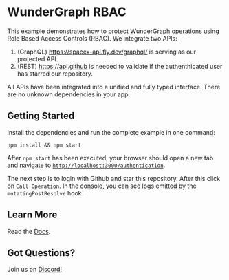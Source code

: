 # WunderGraph RBAC

This example demonstrates how to protect WunderGraph operations using Role Based Access Controls (RBAC). We integrate two APIs:

1. (GraphQL) https://spacex-api.fly.dev/graphql/ is serving as our protected API.
2. (REST) https://api.github is needed to validate if the authenthicated user has starred our repository.

All APIs have been integrated into a unified and fully typed interface. There are no unknown dependencies in your app.

## Getting Started

Install the dependencies and run the complete example in one command:

```shell
npm install && npm start
```

After `npm start` has been executed, your browser should open a new tab and navigate to [`http://localhost:3000/authentication`](http://localhost:3000/authentication).

The next step is to login with Github and star this repository. After this click on `Call Operation`.
In the console, you can see logs emitted by the `mutatingPostResolve` hook.

## Learn More

Read the [Docs](https://wundergraph.com/docs).

## Got Questions?

Join us on [Discord](https://wundergraph.com/discord)!

